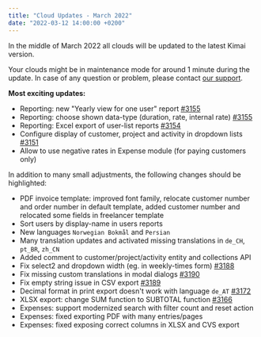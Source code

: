 ```yaml
---
title: "Cloud Updates - March 2022"
date: "2022-03-12 14:00:00 +0200"
---
```


In the middle of March 2022 all clouds will be updated to the latest Kimai version.

Your clouds might be in maintenance mode for around 1 minute during the update.
In case of any question or problem, please contact [our support](https://www.kimai.cloud/support-center/request).

**Most exciting updates:**

- Reporting: new "Yearly view for one user" report [\#3155](https://github.com/kevinpapst/kimai2/pull/3155)
- Reporting: choose shown data-type (duration, rate, internal rate)  [\#3155](https://github.com/kevinpapst/kimai2/pull/3155)
- Reporting: Excel export of user-list reports [\#3154](https://github.com/kevinpapst/kimai2/pull/3154)
- Configure display of customer, project and activity in dropdown lists [\#3151](https://github.com/kevinpapst/kimai2/pull/3151)
- Allow to use negative rates in Expense module (for paying customers only)

In addition to many small adjustments, the following changes should be highlighted:

- PDF invoice template: improved font family, relocate customer number and order number in default template, added customer number and relocated some fields in freelancer template
- Sort users by display-name in users reports
- New languages `Norwegian Bokmål` and `Persian`
- Many translation updates and activated missing translations in `de_CH`, `pt_BR`, `zh_CN`
- Added comment to customer/project/activity entity and collections API
- Fix select2 and dropdown width (eg. in weekly-times form) [\#3188](https://github.com/kevinpapst/kimai2/pull/3188) 
- Fix missing custom translations in modal dialogs [\#3190](https://github.com/kevinpapst/kimai2/pull/3190) 
- Fix empty string issue in CSV export [\#3189](https://github.com/kevinpapst/kimai2/pull/3189) 
- Decimal format in print export doesn't work with language `de_AT` [\#3172](https://github.com/kevinpapst/kimai2/issues/3172)
- XLSX export: change SUM function to SUBTOTAL function [\#3166](https://github.com/kevinpapst/kimai2/pull/3166)
- Expenses: support modernized search with filter count and reset action
- Expenses: fixed exporting PDF with many entries/pages
- Expenses: fixed exposing correct columns in XLSX and CVS  export
